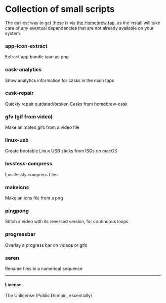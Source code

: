 # Collection of small scripts

The easiest way to get these is via [the Homebrew tap](https://github.com/vitorgalvao/homebrew-tiny-scripts), as the install will take care of any eventual dependencies that are not already available on your system.

### app-icon-extract
Extract app bundle icon as png

### cask-analytics
Show analytics information for casks in the main taps

### cask-repair
Quickly repair outdated/broken Casks from homebrew-cask

### gfv (gif from video)
Make animated gifs from a video file

### linux-usb
Create bootable Linux USB sticks from ISOs on macOS

### lossless-compress
Losslessly compress files

### makeicns
Make an icns file from a png

### pingpong
Stitch a video with its reversed version, for continuous loops

### progressbar
Overlay a progress bar on videos or gifs

### seren
Rename files in a numerical sequence

---

#### License
The Unlicense (Public Domain, essentially)
